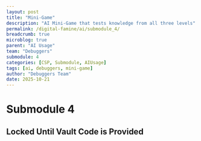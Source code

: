 ```yaml
---
layout: post
title: "Mini-Game"
description: "AI Mini-Game that tests knowledge from all three levels"
permalink: /digital-famine/ai/submodule_4/
breadcrumb: true
microblog: true
parent: "AI Usage"
team: "Debuggers"
submodule: 4
categories: [CSP, Submodule, AIUsage]
tags: [ai, debuggers, mini-game]
author: "Debuggers Team"
date: 2025-10-21
---
```


# Submodule 4

## Locked Until Vault Code is Provided
